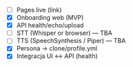 - [ ] Pages live (link)
- [x] Onboarding web (MVP)
- [x] API health/echo/upload
- [ ] STT (Whisper or browser) — TBA
- [ ] TTS (SpeechSynthesis / Piper) — TBA
- [x] Persona → clone/profile.yml
- [x] Integracja UI ↔ API (health)

